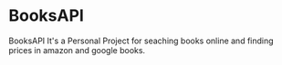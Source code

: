 # BooksAPI

BooksAPI It's a Personal Project for seaching books online and finding prices in amazon and google books.
